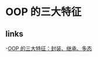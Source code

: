 # OOP 的三大特征

## links

-[OOP 的三大特征：封装、继承、多态](http://www.yulongjun.com/python/20170512-02-oop-three-principles/)
